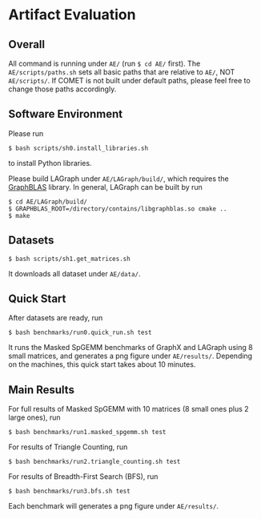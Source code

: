 # Artifact Evaluation
## Overall
All command is running under `AE/` (run `$ cd AE/` first). The `AE/scripts/paths.sh` sets all basic paths that are relative to `AE/`, NOT `AE/scripts/`. If COMET is not built under default paths, please feel free to change those paths accordingly.
## Software Environment
Please run
```shell
$ bash scripts/sh0.install_libraries.sh
```
to install Python libraries.

Please build LAGraph under `AE/LAGraph/build/`, which requires the [GraphBLAS](https://github.com/DrTimothyAldenDavis/GraphBLAS) library. In general, LAGraph can be built by run
```shell
$ cd AE/LAGraph/build/
$ GRAPHBLAS_ROOT=/directory/contains/libgraphblas.so cmake ..
$ make 
```

## Datasets
```shell
$ bash scripts/sh1.get_matrices.sh
```
It downloads all dataset under `AE/data/`.

## Quick Start
After datasets are ready, run
```shell
$ bash benchmarks/run0.quick_run.sh test
```
It runs the Masked SpGEMM benchmarks of GraphX and LAGraph using 8 small matrices, and generates a png figure under `AE/results/`.
Depending on the machines, this quick start takes about 10 minutes.

## Main Results
For full results of Masked SpGEMM with 10 matrices (8 small ones plus 2 large ones), run
```shell
$ bash benchmarks/run1.masked_spgemm.sh test
```

For results of Triangle Counting, run
```shell
$ bash benchmarks/run2.triangle_counting.sh test
```

For results of Breadth-First Search (BFS), run
```shell
$ bash benchmarks/run3.bfs.sh test
```
Each benchmark will generates a png figure under `AE/results/`.